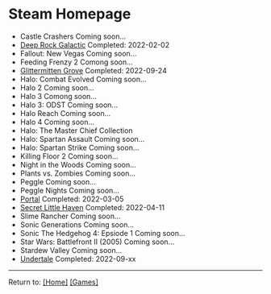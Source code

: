 # Steam Homepage

- Castle Crashers Coming soon...
- [Deep Rock Galactic](/Games/Steam/DeepRockGalactic) Completed: 2022-02-02
- Fallout: New Vegas Coming soon...
- Feeding Frenzy 2 Comong soon...
- [Glittermitten Grove](/Games/Steam/GlittermittenGrove) Completed: 2022-09-24
- Halo: Combat Evolved Coming soon...
- Halo 2 Coming soon...
- Halo 3 Comong soon...
- Halo 3: ODST Coming soon...
- Halo Reach Coming soon...
- Halo 4 Coming soon...
- Halo: The Master Chief Collection
- Halo: Spartan Assault Coming soon...
- Halo: Spartan Strike Coming soon...
- Killing Floor 2 Coming soon...
- Night in the Woods Coming soon...
- Plants vs. Zombies Coming soon...
- Peggle Coming soon...
- Peggle Nights Coming soon...
- [Portal](/Games/Steam/Portal) Completed: 2022-03-05
- [Secret Little Haven](/Games/Steam/SecretLittleHaven) Completed: 2022-04-11
- Slime Rancher Coming soon...
- Sonic Generations Coming soon...
- Sonic The Hedgehog 4: Epsiode 1 Coming soon...
- Star Wars: Battlefront II (2005) Coming soon...
- Stardew Valley Coming soon...
- [Undertale](/Games/Steam/Undertale) Completed: 2022-09-xx

***
Return to: [[Home]](/index) [[Games]](/Games/Home)